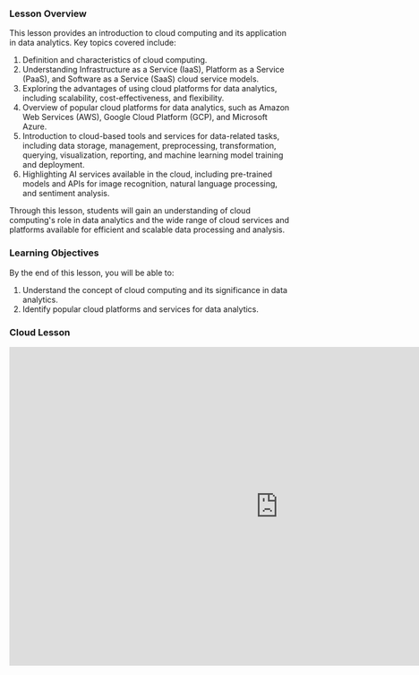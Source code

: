 <!-- # Intro to Cloud Computing -->

<br />
<br />

### Lesson Overview

This lesson provides an introduction to cloud computing and its application in data analytics. Key topics covered include:

1. Definition and characteristics of cloud computing.
2. Understanding Infrastructure as a Service (IaaS), Platform as a Service (PaaS), and Software as a Service (SaaS) cloud service models.
3. Exploring the advantages of using cloud platforms for data analytics, including scalability, cost-effectiveness, and flexibility.
4. Overview of popular cloud platforms for data analytics, such as Amazon Web Services (AWS), Google Cloud Platform (GCP), and Microsoft Azure.
5. Introduction to cloud-based tools and services for data-related tasks, including data storage, management, preprocessing, transformation, querying, visualization, reporting, and machine learning model training and deployment.
6. Highlighting AI services available in the cloud, including pre-trained models and APIs for image recognition, natural language processing, and sentiment analysis.

Through this lesson, students will gain an understanding of cloud computing's role in data analytics and the wide range of cloud services and platforms available for efficient and scalable data processing and analysis.


### Learning Objectives

By the end of this lesson, you will be able to:

1. Understand the concept of cloud computing and its significance in data analytics.
2. Identify popular cloud platforms and services for data analytics.

### Cloud Lesson

<iframe src="https://docs.google.com/presentation/d/12IdCkfpNWQfCY7IjfDRHXsQ7C6p9G8GRy0_ZciNExLo/embed?start=false&loop=false&delayms=3000" frameborder="0" width="960" height="569" allowfullscreen="true" mozallowfullscreen="true" webkitallowfullscreen="true"></iframe>